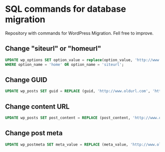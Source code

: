 # SQL commands for database migration
Repository with commands for WordPress Migration. Fell free to improve.

## Change "siteurl" or "homeurl"
```sql
UPDATE wp_options SET option_value = replace(option_value, 'http://www.oldurl.com', 'http://www.newurl.com')
WHERE option_name = 'home' OR option_name = 'siteurl';
```
## Change GUID
```sql
UPDATE wp_posts SET guid = REPLACE (guid, 'http://www.oldurl.com', 'http://www.newurl.com');
```

## Change content URL
```sql
UPDATE wp_posts SET post_content = REPLACE (post_content, 'http://www.oldurl.com', 'http://www.newurl.com');
```

## Change post meta
```sql
UPDATE wp_postmeta SET meta_value = REPLACE (meta_value, 'http://www.oldurl.com','http://www.newurl.com');
```
